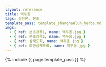 ```yaml
---
layout: reference
title: 백두옹
tags: 상한론, 본초
template_pass: template_shanghanlun_herbs.md
imgs:
  - { ref: 본초강목1, name: 백두옹.jpg }
  - { ref: 본초강목2, name: 백두옹.jpg }
  - { ref: 삼재도회, name: 백두옹.jpg }
  - { ref: 화한삼재도회, name: 백두옹.jpg }
---
```


{% include {{ page.template_pass }} %}
